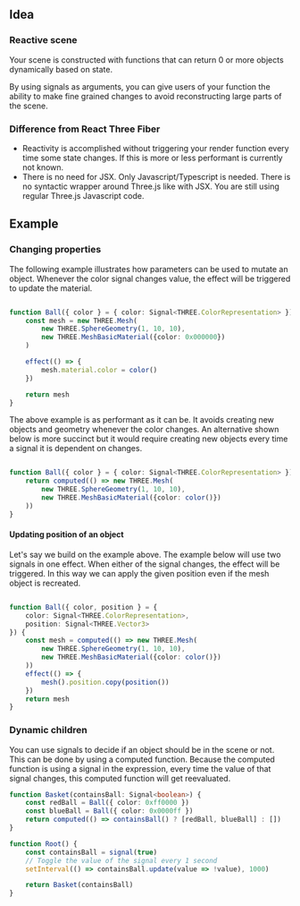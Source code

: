 


## Idea

### Reactive scene

Your scene is constructed with functions that can return 0 or more objects dynamically based on state.

By using signals as arguments, you can give users of your function the ability to make fine grained changes to avoid reconstructing large parts of the scene.



### Difference from React Three Fiber

* Reactivity is accomplished without triggering your render function every time some state changes. If this is more or less performant is currently not known.
* There is no need for JSX. Only Javascript/Typescript is needed. There is no syntactic wrapper around Three.js like with JSX. You are still using regular Three.js Javascript code. 




## Example

### Changing properties

The following example illustrates how parameters can be used to mutate an object. Whenever the color signal changes value, the effect will be triggered to update the material. 

```ts

function Ball({ color } = { color: Signal<THREE.ColorRepresentation> }) {
    const mesh = new THREE.Mesh(
        new THREE.SphereGeometry(1, 10, 10),
        new THREE.MeshBasicMaterial({color: 0x000000})
    )

    effect(() => {
        mesh.material.color = color()
    })

    return mesh 
}

```

The above example is as performant as it can be. It avoids creating new objects and geometry whenever the color changes. An alternative shown below is more succinct but it would require creating new objects every time a signal it is dependent on changes. 

```ts

function Ball({ color } = { color: Signal<THREE.ColorRepresentation> }) {
    return computed(() => new THREE.Mesh(
        new THREE.SphereGeometry(1, 10, 10),
        new THREE.MeshBasicMaterial({color: color()})
    ))  
}

```

#### Updating position of an object
Let's say we build on the example above. The example below will use two signals in one effect. When either of the signal changes, the effect will be triggered. In this way we can apply the given position even if the mesh object is recreated. 

```ts

function Ball({ color, position } = { 
    color: Signal<THREE.ColorRepresentation>,
    position: Signal<THREE.Vector3>
}) {
    const mesh = computed(() => new THREE.Mesh(
        new THREE.SphereGeometry(1, 10, 10),
        new THREE.MeshBasicMaterial({color: color()})
    ))
    effect(() => {
        mesh().position.copy(position())
    })
    return mesh 
}

```


### Dynamic children
You can use signals to decide if an object should be in the scene or not. This can be done by using a computed function. Because the computed function is using a signal in the expression, every time the value of that signal changes, this computed function will get reevaluated. 


```ts
function Basket(containsBall: Signal<boolean>) {
    const redBall = Ball({ color: 0xff0000 })
    const blueBall = Ball({ color: 0x0000ff })
    return computed(() => containsBall() ? [redBall, blueBall] : [])
}

function Root() {
    const containsBall = signal(true)
    // Toggle the value of the signal every 1 second
    setInterval(() => containsBall.update(value => !value), 1000)

    return Basket(containsBall)
}
```
